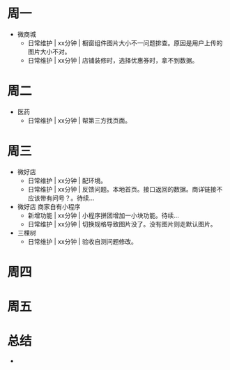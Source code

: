 # 周一
* 微商城
    - 日常维护 | xx分钟 | 橱窗组件图片大小不一问题排查。原因是用户上传的图片大小不对。
    - 日常维护 | xx分钟 | 店铺装修时，选择优惠券时，拿不到数据。

# 周二
* 医药
    - 日常维护 | xx分钟 | 帮第三方找页面。

# 周三
* 微好店
    - 日常维护 | xx分钟 | 配环境。
    - 日常维护 | xx分钟 | 反馈问题。本地首页。接口返回的数据。商详链接不应该带有问号？。待续...
* 微好店 商家自有小程序
    - 新增功能 | xx分钟 | 小程序拼团增加一小块功能。待续...
    - 日常维护 | xx分钟 | 切换规格导致图片没了。没有图片则走默认图片。
* 三棵树
    - 日常维护 | xx分钟 | 验收自测问题修改。

# 周四

# 周五

# 总结
*
